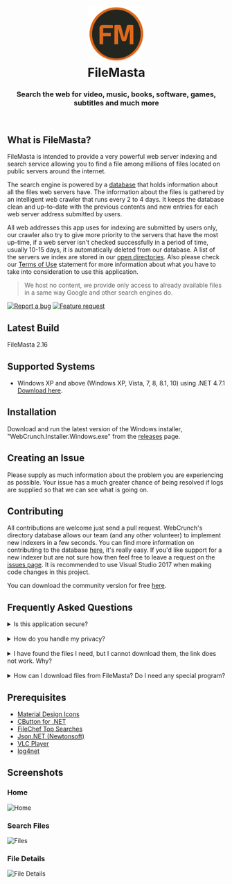 <h1 align="center">
  <img src="/FileMasta/Resources/filemasta-logo.png" height="128" width="128" alt="Logo" />
  <br />
  FileMasta
</h1>

<h3 align="center">Search the web for video, music, books, software, games, subtitles and much more</h3>
<div align="center">
</div>
<br />

## What is FileMasta?
FileMasta is intended to provide a very powerful web server indexing and search service allowing you to find a file among millions of files located on public servers around the internet.

The search engine is powered by a [database](https://www.dropbox.com/s/charfmjveo2v1h3/open-files.json?dl=0) that holds information about all the files web servers have. The information about the files is gathered by an intelligent web crawler that runs every 2 to 4 days. It keeps the database clean and up-to-date with the previous contents and new entries for each web server address submitted by users.

All web addresses this app uses for indexing are submitted by users only, our crawler also try to give more priority to the servers that have the most up-time, if a web server isn't checked successfully in a period of time, usually 10-15 days, it is automatically deleted from our database. A list of the servers we index are stored in our [open directories](https://github.com/HerbL27/FileMasta/blob/master/api/open-directories.txt). Also please check our [Terms of Use](https://github.com/HerbL27/FileMasta/blob/master/TERMSOFUSE.md) statement for more information about what you have to take into consideration to use this application.

>We host no content, we provide only access to already available files in a same way Google and other search engines do.

[![Report a bug](http://i.imgur.com/xSpw482.png)](https://github.com/HerbL27/FileMasta/issues/new) [![Feature request](http://i.imgur.com/mFO0OuX.png)](http://feathub.com/ekkash/WebCrunch)

## Latest Build
FileMasta 2.16

## Supported Systems
* Windows XP and above (Windows XP, Vista, 7, 8, 8.1, 10) using .NET 4.7.1 [Download here](https://www.microsoft.com/net/download/dotnet-framework-runtime/net471).

## Installation
Download and run the latest version of the Windows installer, "WebCrunch.Installer.Windows.exe" from the [releases](https://github.com/HerbL27/FileMasta/releases/latest) page.

## Creating an Issue
Please supply as much information about the problem you are experiencing as possible. Your issue has a much greater chance of being resolved if logs are supplied so that we can see what is going on.

## Contributing
All contributions are welcome just send a pull request. WebCrunch's directory database allows our team (and any other volunteer) to implement new indexers in a few seconds. You can find more information on contributing to the database [here](https://github.com/HerbL27/FileMasta/tree/master/api), it's really easy. If you'd like support for a new indexer but are not sure how then feel free to leave a request on the [issues page](https://github.com/HerbL27/FileMasta/issues). It is recommended to use Visual Studio 2017 when making code changes in this project.

You can download the community version for free [here](https://www.visualstudio.com/downloads/).

## Frequently Asked Questions
<details>
<summary>Is this application secure?</summary>
<br>
Yes. All communications between our servers (FYI, we use Dropbox and GitHub) and your client is 100% secure.
</details>
<br>
<details>
<summary>How do you handle my privacy?</summary>
<br>
We don't use cookies, store sessions, userid's or IP addresses. See our <a href="https://github.com/HerbL27/FileMasta/blob/master/PRIVACYPOLICY.md">Privacy Policy</a> for more information. 
</details>
<br>
<details>
<summary>I have found the files I need, but I cannot download them, the link does not work. Why?</summary>
<br>
None of the file links you can find on this app is located on current server, so this can happen very frequently.
<br>
There could be several reasons for that:

 * These files were recently removed from the server they were located, by the owner of the server or by someone else in the case of public servers.
 * The server where the files are is turned off or is not connected to the Internet at the moment.
 * The owner of the server has put a restriction on downloading these files.
</details>
<br>
<details>
<summary>How can I download files from FileMasta? Do I need any special program?</summary>
<br>
You don't need a special program but it is very recommended. For example, if you just open the link in your web browser you can't see what is happening exactly between you and the web server (see previous question). So I would recommend to use a good web client that supports queuing or your favorite download manager, when you located the file you want to download just copy the link and paste it in your web client or whatever, that's it.</details>

## Prerequisites
- [Material Design Icons](https://materialdesignicons.com/)
- [CButton for .NET](https://www.codeproject.com/Articles/26622/Custom-Button-Control-with-Gradient-Colors-and-Ext)
- [FileChef Top Searches](https://filechef.com/searches)
- [Json.NET (Newtonsoft)](https://newtonsoft.com/json)
- [VLC Player](https://videolan.org/vlc/)
- [log4net](https://logging.apache.org/log4net/)

## Screenshots
### Home
![Home](https://github.com/HerbL27/FileMasta/blob/master/Screenshots/Home.png?raw=true)

### Search Files
![Files](https://github.com/HerbL27/FileMasta/blob/master/Screenshots/Files.png?raw=true)

### File Details
![File Details](https://github.com/HerbL27/FileMasta/blob/master/Screenshots/File%20Details.png?raw=true)
